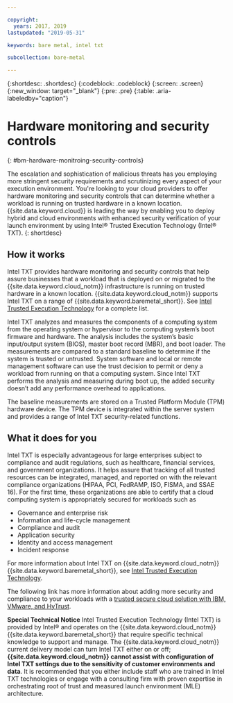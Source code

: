 ```yaml
---

copyright:
  years: 2017, 2019
lastupdated: "2019-05-31"

keywords: bare metal, intel txt

subcollection: bare-metal

---
```


{:shortdesc: .shortdesc}
{:codeblock: .codeblock}
{:screen: .screen}
{:new_window: target="_blank"}
{:pre: .pre}
{:table: .aria-labeledby="caption"}

# Hardware monitoring and security controls
{: #bm-hardware-monitroing-security-controls}

The escalation and sophistication of malicious threats has you employing more stringent security requirements and scrutinizing every aspect of your execution environment. You're looking to your cloud providers to offer hardware monitoring and security controls that can determine whether a workload is running on trusted hardware in a known location. {{site.data.keyword.cloud}} is leading the way by enabling you to deploy hybrid and cloud environments with enhanced security verification of your launch environment by using Intel&reg; Trusted Execution Technology (Intel&reg; TXT). {: shortdesc}

## How it works

Intel TXT provides hardware monitoring and security controls that help assure businesses that a workload that is deployed on or migrated to the {{site.data.keyword.cloud_notm}} infrastructure is running on trusted hardware in a known location. {{site.data.keyword.cloud_notm}} supports Intel TXT on a range of {{site.data.keyword.baremetal_short}}. See [Intel Trusted Execution Technology](https://www.ibm.com/cloud/bare-metal-servers/intel-txt) for a complete list.

Intel TXT analyzes and measures the components of a computing system from the operating system or hypervisor to the computing system’s boot firmware and hardware. The analysis includes the system’s basic input/output system (BIOS), master boot record (MBR), and boot loader. The measurements are compared to a standard baseline to determine if the system is trusted or untrusted. System software and local or remote management software can use the trust decision to permit or deny a workload from running on that a computing system. Since Intel TXT performs the analysis and measuring during boot up, the added security doesn’t add any performance overhead to applications.

The baseline measurements are stored on a Trusted Platform Module (TPM) hardware device. The TPM device is integrated within the server system and provides a range of Intel TXT security-related functions.

## What it does for you

Intel TXT is especially advantageous for large enterprises subject to compliance and audit regulations, such as healthcare, financial services, and government organizations. It helps assure that tracking of all trusted resources can be integrated, managed, and reported on with the relevant compliance organizations (HIPAA, PCI, FedRAMP, ISO, FISMA, and SSAE 16). For the first time, these organizations are able to certify that a cloud computing system is appropriately secured for workloads such as

* Governance and enterprise risk
* Information and life-cycle management
* Compliance and audit
* Application security
* Identity and access management
* Incident response

For more information about Intel TXT on {{site.data.keyword.cloud_notm}} {{site.data.keyword.baremetal_short}}, see [Intel Trusted Execution Technology](https://www.ibm.com/cloud/bare-metal-servers/intel-txt).

The following link has more information about adding more security and compliance to your workloads with a [trusted secure cloud solution with IBM, VMware, and HyTrust](http://wpc.c320.edgecastcdn.net/00C320/DeploymentGuide_IBM_Intel_HyTrust_VMware_v1%200.pdf).

**Special Technical Notice** Intel Trusted Execution Technology (Intel TXT) is provided by Intel&reg; and operates on the {{site.data.keyword.cloud_notm}} {{site.data.keyword.baremetal_short}} that require specific technical knowledge to support and manage. The {{site.data.keyword.cloud_notm}} current delivery model can turn Intel TXT either on or off; **{{site.data.keyword.cloud_notm}} cannot assist with configuration of Intel TXT settings due to the sensitivity of customer environments and data**. It is recommended that you either include staff who are trained in Intel TXT technologies or engage with a consulting firm with proven expertise in orchestrating root of trust and measured launch environment (MLE) architecture.

